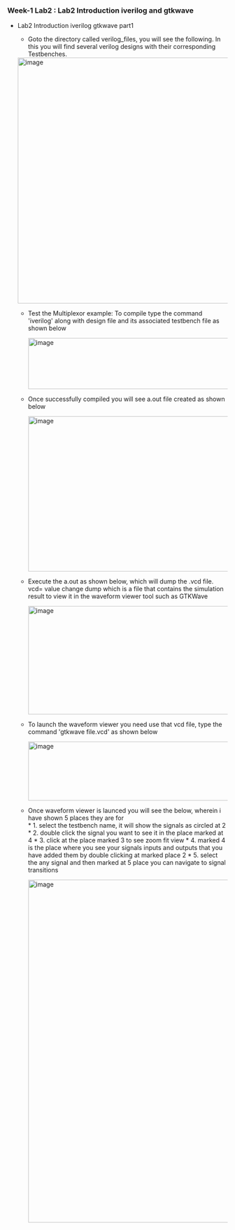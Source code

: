 ### Week-1 Lab2 : Lab2 Introduction iverilog and gtkwave

* Lab2 Introduction iverilog gtkwave part1

   * Goto the directory called verilog_files, you will see the following. In this you will find several verilog designs with their corresponding Testbenches.

  <img width="1841" height="562" alt="image" src="https://github.com/user-attachments/assets/2c284865-3329-4e4b-8716-8273a298080a" />


   * Test the Multiplexor example: To compile type the command 'iverilog' along with design file and its associated testbench file as shown below
 
     <img width="1311" height="117" alt="image" src="https://github.com/user-attachments/assets/23ab9094-9550-4dbc-8b99-9c99ac99f7aa" />
  
   * Once successfully compiled you will see a.out file created as shown below
     
     <img width="1726" height="355" alt="image" src="https://github.com/user-attachments/assets/29ede5dd-85b6-48c5-8433-e645f420dd09" />

   * Execute the a.out as shown below, which will dump the .vcd file. vcd= value change dump which is a file that contains the simulation result to view it in the waveform viewer tool such as GTKWave
     
     <img width="1052" height="248" alt="image" src="https://github.com/user-attachments/assets/4ea7ef41-8492-4cee-8ca2-c27738c1d019" />

   * To launch the waveform viewer you need use that vcd file, type the command 'gtkwave file.vcd' as shown below
 
     <img width="1315" height="135" alt="image" src="https://github.com/user-attachments/assets/64c2877f-07ef-4709-b7bd-55adf03df125" />

   * Once waveform viewer is launced you will see the below, wherein i have shown 5 places they are for  
          * 1. select the testbench name, it will show the signals as circled at 2
          * 2. double click the signal you want to see it in the place marked at 4
          * 3. click at the place marked 3 to see zoom fit view
          * 4. marked 4 is the place where you see your signals inputs and outputs that you have added them by double clicking at marked place 2
          * 5. select the any signal and then marked at 5 place you can navigate to signal transitions

     <img width="1856" height="784" alt="image" src="https://github.com/user-attachments/assets/78ed5a72-463f-422e-89c6-e0e816a0cad0" />





